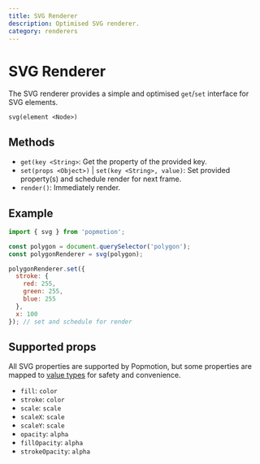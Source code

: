 ```yaml
---
title: SVG Renderer
description: Optimised SVG renderer.
category: renderers
---
```


# SVG Renderer

The SVG renderer provides a simple and optimised `get`/`set` interface for SVG elements.

`svg(element <Node>)`

## Methods
- `get(key <String>`: Get the property of the provided key.
- `set(props <Object>)` | `set(key <String>, value)`: Set provided property(s) and schedule render for next frame.
- `render()`: Immediately render.

## Example

```javascript
import { svg } from 'popmotion';

const polygon = document.querySelector('polygon');
const polygonRenderer = svg(polygon);

polygonRenderer.set({
  stroke: {
    red: 255,
    green: 255,
    blue: 255
  },
  x: 100
}); // set and schedule for render
```

## Supported props

All SVG properties are supported by Popmotion, but some properties are mapped to [value types](/api/value-types) for safety and convenience.

- `fill`: `color`
- `stroke`: `color`
- `scale`: `scale`
- `scaleX`: `scale`
- `scaleY`: `scale`
- `opacity`: `alpha`
- `fillOpacity`: `alpha`
- `strokeOpacity`: `alpha`

